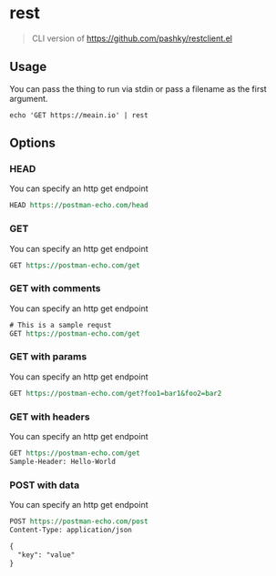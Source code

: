 # rest

> CLI version of https://github.com/pashky/restclient.el

## Usage

You can pass the thing to run via stdin or pass a filename as the first argument.

``` shell
echo 'GET https://meain.io' | rest
```

## Options

### HEAD

You can specify an http get endpoint

``` rest
HEAD https://postman-echo.com/head
```

### GET

You can specify an http get endpoint

``` rest
GET https://postman-echo.com/get
```

### GET with comments

You can specify an http get endpoint

``` rest
# This is a sample requst
GET https://postman-echo.com/get
```

### GET with params

You can specify an http get endpoint

``` rest
GET https://postman-echo.com/get?foo1=bar1&foo2=bar2
```

### GET with headers

You can specify an http get endpoint

``` rest
GET https://postman-echo.com/get
Sample-Header: Hello-World
```

### POST with data

You can specify an http get endpoint

``` rest
POST https://postman-echo.com/post
Content-Type: application/json

{
  "key": "value"
}
```
